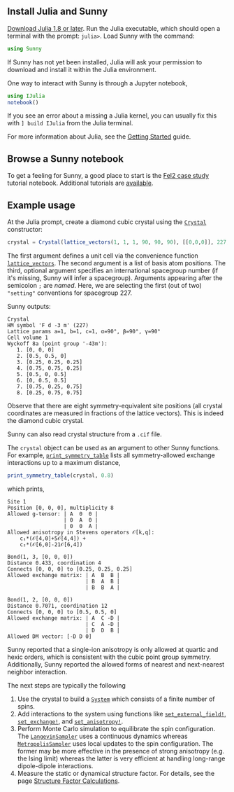 ## Install Julia and Sunny

[Download Julia 1.8 or later](https://julialang.org/downloads/). Run the Julia
executable, which should open a terminal with the prompt: `julia>`. Load Sunny
with the command:
```julia
using Sunny
```
If Sunny has not yet been installed, Julia will ask your permission to download
and install it within the Julia environment.

One way to interact with Sunny is through a Jupyter notebook,
```julia
using IJulia
notebook()
```

If you see an error about a missing a Julia kernel, you can usually fix this
with `] build IJulia` from the Julia terminal.

For more information about Julia, see the [Getting
Started](https://github.com/SunnySuite/Sunny.jl/blob/main/GettingStarted.md)
guide.

## Browse a Sunny notebook

To get a feeling for Sunny, a good place to start is the [FeI2 case
study](http://nbviewer.org/github/SunnySuite/SunnyTutorials/blob/main/tutorials/FeI2/FeI2_tutorial.ipynb)
tutorial notebook. Additional tutorials are
[available](http://nbviewer.org/github/SunnySuite/SunnyTutorials/blob/main/tutorials).

## Example usage

At the Julia prompt, create a diamond cubic crystal using the [`Crystal`](@ref)
constructor:

```julia
crystal = Crystal(lattice_vectors(1, 1, 1, 90, 90, 90), [[0,0,0]], 227; setting="1")
```

The first argument defines a unit cell via the convenience function
[`lattice_vectors`](@ref). The second argument is a list of basis atom
positions. The third, optional argument specifies an international spacegroup
number (if it's missing, Sunny will infer a spacegroup). Arguments appearing
after the semicolon `;` are _named_. Here, we are selecting the first (out of
two) `"setting"` conventions for spacegroup 227.

Sunny outputs:
```
Crystal
HM symbol 'F d -3 m' (227)
Lattice params a=1, b=1, c=1, α=90°, β=90°, γ=90°
Cell volume 1
Wyckoff 8a (point group '-43m'):
   1. [0, 0, 0]
   2. [0.5, 0.5, 0]
   3. [0.25, 0.25, 0.25]
   4. [0.75, 0.75, 0.25]
   5. [0.5, 0, 0.5]
   6. [0, 0.5, 0.5]
   7. [0.75, 0.25, 0.75]
   8. [0.25, 0.75, 0.75]
```

Observe that there are eight symmetry-equivalent site positions (all crystal
coordinates are measured in fractions of the lattice vectors). This is indeed
the diamond cubic crystal.

Sunny can also read crystal structure from a `.cif` file.

The `crystal` object can be used as an argument to other Sunny functions. For
example, [`print_symmetry_table`](@ref) lists all symmetry-allowed exchange
interactions up to a maximum distance,

```julia
print_symmetry_table(crystal, 0.8)
```

which prints,
```
Site 1
Position [0, 0, 0], multiplicity 8
Allowed g-tensor: | A  0  0 |
                  | 0  A  0 |
                  | 0  0  A |
Allowed anisotropy in Stevens operators 𝒪[k,q]:
    c₁*(𝒪[4,0]+5𝒪[4,4]) +
    c₂*(𝒪[6,0]-21𝒪[6,4])

Bond(1, 3, [0, 0, 0])
Distance 0.433, coordination 4
Connects [0, 0, 0] to [0.25, 0.25, 0.25]
Allowed exchange matrix: | A  B  B |
                         | B  A  B |
                         | B  B  A |

Bond(1, 2, [0, 0, 0])
Distance 0.7071, coordination 12
Connects [0, 0, 0] to [0.5, 0.5, 0]
Allowed exchange matrix: | A  C -D |
                         | C  A -D |
                         | D  D  B |
Allowed DM vector: [-D D 0]
```

Sunny reported that a single-ion anisotropy is only allowed at quartic and hexic
orders, which is consistent with the cubic point group symmetry. Additionally,
Sunny reported the allowed forms of nearest and next-nearest neighbor
interaction.

The next steps are typically the following

1. Use the crystal to build a [`System`](@ref) which consists of a finite
   number of spins.
2. Add interactions to the system using functions like
   [`set_external_field!`](@ref), [`set_exchange!`](@ref), and
   [`set_anisotropy!`](@ref).
3. Perform Monte Carlo simulation to equilibrate the spin configuration. The
   [`LangevinSampler`](@ref) uses a continuous dynamics whereas
   [`MetropolisSampler`](@ref) uses local updates to the spin configuration. The
   former may be more effective in the presence of strong anisotropy (e.g. the
   Ising limit) whereas the latter is very efficient at handling long-range
   dipole-dipole interactions.
4. Measure the static or dynamical structure factor. For details, see the page
   [Structure Factor Calculations](@ref).
